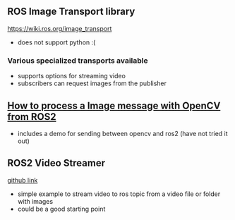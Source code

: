 ## ROS Image Transport library
https://wiki.ros.org/image_transport 
- does not support python :(

### Various specialized transports available
- supports options for streaming video
- subscribers can request images from the publisher

## [How to process a Image message with OpenCV from ROS2](https://stackoverflow.com/questions/72690021/how-to-process-a-image-message-with-opencv-from-ros2)
- includes a demo for sending between opencv and ros2 (have not tried it out)

## ROS2 Video Streamer
[github link](https://github.com/klintan/ros2_video_streamer)
- simple example to stream video to ros topic from a video file or folder with images
- could be a good starting point